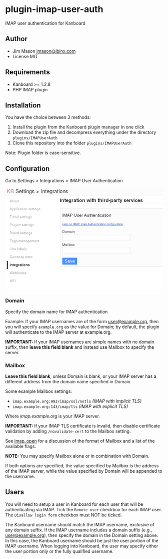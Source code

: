 plugin-imap-user-auth
=====================

IMAP user authentication for Kanboard

Author
------

- Jim Mason <jmason@ibinx.com>
- License MIT

Requirements
------------

- Kanboard >= 1.2.8
- PHP IMAP plugin

Installation
------------

You have the choice between 3 methods:

1. Install the plugin from the Kanboard plugin manager in one click
2. Download the zip file and decompress everything under the directory `plugins/IMAPUserAuth`
3. Clone this repository into the folder `plugins/IMAPUserAuth`

Note: Plugin folder is case-sensitive.

Configuration
-------------

Go to Settings > Integrations > IMAP User Authentication

![screenshot](https://raw.githubusercontent.com/RocketMan/plugin-imap-user-auth/master/screenshot.png "Settings")

### Domain

Specify the domain name for IMAP authentication

Example:  If your IMAP usernames are of the form user@example.org,
then you will specify `example.org` as the value for Domain; by default,
the plugin will authenticate to the IMAP server at example.org.

**IMPORTANT:** If your IMAP usernames are simple names with no domain
suffix, then **leave this field blank** and instead use Mailbox to
specify the server.

### Mailbox

**Leave this field blank**, unless Domain is blank, or
your IMAP server has a different address from the domain name
specified in Domain.

Some example Mailbox settings:

  * `imap.example.org:993/imap/ssl/notls` *(IMAP with implicit TLS)*
  * `imap.example.org:143/imap/tls` *(IMAP with explicit TLS)*

Where *imap.example.org* is your IMAP server.

**IMPORTANT:** If your IMAP TLS certificate is invalid, then disable
certificate validation by adding `/novalidate-cert` to the Mailbox setting.

See [imap_open](http://php.net/manual/en/function.imap-open.php) for a
discussion of the format of Mailbox and a list of the available flags.

**NOTE:** You may specify Mailbox alone or in combination with Domain.

If both options are specified, the value specified by Mailbox is the
address of the IMAP server, while the value specified by Domain will
be appended to the username.

Users
-----

You will need to setup a user in Kanboard for each user that will be
authenticating via IMAP.  Tick the `Remote user` checkbox for each IMAP
user.  The `Disallow login form` checkbox must NOT be ticked.

The Kanboard username should match the IMAP username, exclusive of any
domain suffix.  If the IMAP username includes a domain suffix (e.g.,
user@example.org), then specify the domain in the Domain setting above.
In this case, the Kanboard username should be just the user portion of
the IMAP username.  When logging into Kanboard, the user may specify
either the user portion only or the fully qualified username.
